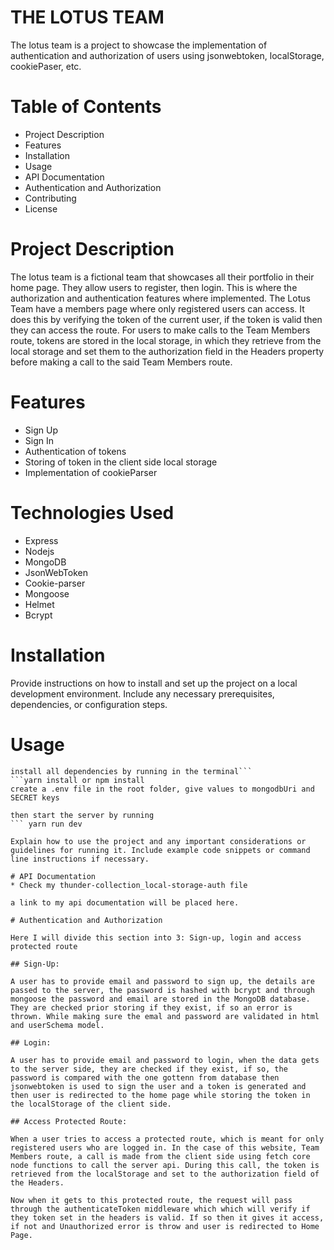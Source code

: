 # THE LOTUS TEAM

The lotus team is a project to showcase the implementation of authentication and authorization of users using jsonwebtoken, localStorage, cookiePaser, etc.

# Table of Contents

- Project Description
- Features
- Installation
- Usage
- API Documentation
- Authentication and Authorization
- Contributing
- License

# Project Description

The lotus team is a fictional team that showcases all their portfolio in their home page. They allow users to register, then login. This is where the authorization and authentication features where implemented. The Lotus Team have a members page where only registered users can access. It does this by verifying the token of the current user, if the token is valid then they can access the route. For users to make calls to the Team Members route, tokens are stored in the local storage, in which they retrieve from the local storage and set them to the authorization field in the Headers property before making a call to the said Team Members route.

# Features

- Sign Up
- Sign In
- Authentication of tokens
- Storing of token in the client side local storage
- Implementation of cookieParser

# Technologies Used

- Express
- Nodejs
- MongoDB
- JsonWebToken
- Cookie-parser
- Mongoose
- Helmet
- Bcrypt

# Installation

Provide instructions on how to install and set up the project on a local development environment. Include any necessary prerequisites, dependencies, or configuration steps.

# Usage
```Download the zip-code of this project
install all dependencies by running in the terminal```
```yarn install or npm install
create a .env file in the root folder, give values to mongodbUri and SECRET keys

then start the server by running
``` yarn run dev

Explain how to use the project and any important considerations or guidelines for running it. Include example code snippets or command line instructions if necessary.

# API Documentation
* Check my thunder-collection_local-storage-auth file

a link to my api documentation will be placed here.

# Authentication and Authorization

Here I will divide this section into 3: Sign-up, login and access protected route

## Sign-Up:

A user has to provide email and password to sign up, the details are passed to the server, the password is hashed with bcrypt and through mongoose the password and email are stored in the MongoDB database. They are checked prior storing if they exist, if so an error is thrown. While making sure the emal and password are validated in html and userSchema model.

## Login:

A user has to provide email and password to login, when the data gets to the server side, they are checked if they exist, if so, the password is compared with the one gottenn from database then jsonwebtoken is used to sign the user and a token is generated and then user is redirected to the home page while storing the token in the localStorage of the client side.

## Access Protected Route:

When a user tries to access a protected route, which is meant for only registered users who are logged in. In the case of this website, Team Members route, a call is made from the client side using fetch core node functions to call the server api. During this call, the token is retrieved from the localStorage and set to the authorization field of the Headers.

Now when it gets to this protected route, the request will pass through the authenticateToken middleware which which will verify if they token set in the headers is valid. If so then it gives it access, if not and Unauthorized error is throw and user is redirected to Home Page.
